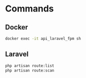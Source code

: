 # Commands

## Docker

```sh
docker exec -it api_laravel_fpm sh
```

## Laravel

```sh
php artisan route:list
php artisan route:scan
```

